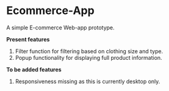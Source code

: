 # Ecommerce-App
A simple E-commerce Web-app prototype.

**Present features**
1. Filter function for filtering based on clothing size and type.
2. Popup functionality for displaying full product information.


**To be added features**
1. Responsiveness missing as this is currently desktop only.

